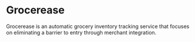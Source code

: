 # Grocerease
Grocerease is an automatic grocery inventory tracking service that focuses on eliminating a barrier to entry through merchant integration.
